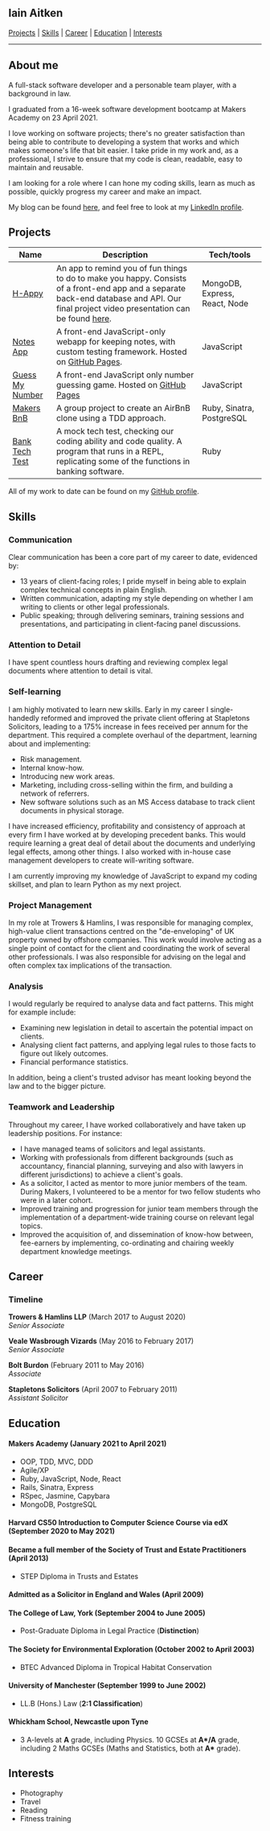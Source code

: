 ## Iain Aitken

[Projects](#projects) | [Skills](#skills) | [Career](#career) | [Education](#education) | [Interests](#interests)

---

## About me

A full-stack software developer and a personable team player, with a background in law.

I graduated from a 16-week software development bootcamp at Makers Academy on 23 April 2021.

I love working on software projects; there's no greater satisfaction than being able to contribute to developing a system that works and which makes someone's life that bit easier. I take pride in my work and, as a professional, I strive to ensure that my code is clean, readable, easy to maintain and reusable.

I am looking for a role where I can hone my coding skills, learn as much as possible, quickly progress my career and make an impact.

My blog can be found [here](https://iain-aitken.medium.com/), and feel free to look at my [LinkedIn profile](https://www.linkedin.com/in/iain-aitken-tep-27b79a14/).

## Projects

| Name                         | Description       | Tech/tools        |
| ---------------------------- | ----------------- | ----------------- |
| [H-Appy](https://github.com/iainaitken/H-Appy_Client)     | An app to remind you of fun things to do to make you happy. Consists of a front-end app and a separate back-end database and API. Our final project video presentation can be found [here](https://youtu.be/gjrnrz5M-wA?t=638).  | MongoDB, Express, React, Node |
| [Notes App](https://github.com/iainaitken/notes) | A front-end JavaScript-only webapp for keeping notes, with custom testing framework. Hosted on [GitHub Pages](https://iainaitken.github.io/notes-app/). | JavaScript              |
| [Guess My Number](https://github.com/iainaitken/guess-my-number) | A front-end JavaScript only number guessing game. Hosted on [GitHub Pages](https://iainaitken.github.io/guess-my-number/) | JavaScript |
| [Makers BnB](https://github.com/jshorns/makers-bnb) | A group project to create an AirBnB clone using a TDD approach. | Ruby, Sinatra, PostgreSQL |
| [Bank Tech Test](https://github.com/iainaitken/bank-tech-test) | A mock tech test, checking our coding ability and code quality. A program that runs in a REPL, replicating some of the functions in banking software. | Ruby |

All of my work to date can be found on my [GitHub profile](https://github.com/iainaitken).

## Skills

### Communication

Clear communication has been a core part of my career to date, evidenced by:

- 13 years of client-facing roles; I pride myself in being able to explain complex technical concepts in plain English.
- Written communication, adapting my style depending on whether I am writing to clients or other legal professionals.
- Public speaking; through delivering seminars, training sessions and presentations, and participating in client-facing panel discussions.

### Attention to Detail

I have spent countless hours drafting and reviewing complex legal documents where attention to detail is vital.

### Self-learning

I am highly motivated to learn new skills. Early in my career I single-handedly reformed and improved the private client offering at Stapletons Solicitors, leading to a 175% increase in fees received per annum for the department. This required a complete overhaul of the department, learning about and implementing:

- Risk management.
- Internal know-how.
- Introducing new work areas.
- Marketing, including cross-selling within the firm, and building a network of referrers. 
- New software solutions such as an MS Access database to track client documents in physical storage.

I have increased efficiency, profitability and consistency of approach at every firm I have worked at by developing precedent banks. This would require learning a great deal of detail about the documents and underlying legal effects, among other things. I also worked with in-house case management developers to create will-writing software.

I am currently improving my knowledge of JavaScript to expand my coding skillset, and plan to learn Python as my next project.

### Project Management

In my role at Trowers & Hamlins, I was responsible for managing complex, high-value client transactions centred on the "de-enveloping" of UK property owned by offshore companies. This work would involve acting as a single point of contact for the client and coordinating the work of several other professionals. I was also responsible for advising on the legal and often complex tax implications of the transaction.

### Analysis

I would regularly be required to analyse data and fact patterns.  This might for example include:

- Examining new legislation in detail to ascertain the potential impact on clients.
- Analysing client fact patterns, and applying legal rules to those facts to figure out likely outcomes.
- Financial performance statistics.

In addition, being a client's trusted advisor has meant looking beyond the law and to the bigger picture.

### Teamwork and Leadership

Throughout my career, I have worked collaboratively and have taken up leadership positions. For instance:

- I have managed teams of solicitors and legal assistants.
- Working with professionals from different backgrounds (such as accountancy, financial planning, surveying and also with lawyers in different jurisdictions) to achieve a client's goals.
- As a solicitor, I acted as mentor to more junior members of the team. During Makers, I volunteered to be a mentor for two fellow students who were in a later cohort.
- Improved training and progression for junior team members through the implementation of a department-wide training course on relevant legal topics.
- Improved the acquisition of, and dissemination of know-how between, fee-earners by implementing, co-ordinating and chairing weekly department knowledge meetings.

## Career

### Timeline

**Trowers & Hamlins LLP** (March 2017 to August 2020)  
_Senior Associate_

**Veale Wasbrough Vizards** (May 2016 to February 2017)  
_Senior Associate_

**Bolt Burdon** (February 2011 to May 2016)  
_Associate_

**Stapletons Solicitors** (April 2007 to February 2011)  
_Assistant Solicitor_

## Education

#### Makers Academy (January 2021 to April 2021)

- OOP, TDD, MVC, DDD
- Agile/XP
- Ruby, JavaScript, Node, React
- Rails, Sinatra, Express
- RSpec, Jasmine, Capybara
- MongoDB, PostgreSQL

#### Harvard CS50 Introduction to Computer Science Course via edX (September 2020 to May 2021)

#### Became a full member of the Society of Trust and Estate Practitioners (April 2013)

- STEP Diploma in Trusts and Estates

#### Admitted as a Solicitor in England and Wales (April 2009)

#### The College of Law, York (September 2004 to June 2005)

- Post-Graduate Diploma in Legal Practice (__Distinction__)

#### The Society for Environmental Exploration (October 2002 to April 2003)

- BTEC Advanced Diploma in Tropical Habitat Conservation 

#### University of Manchester (September 1999 to June 2002)

- LL.B (Hons.) Law (__2:1 Classification__)

#### Whickham School, Newcastle upon Tyne

- 3 A-levels at __A__ grade, including Physics. 10 GCSEs at __A*/A__ grade, including 2 Maths GCSEs (Maths and Statistics, both at __A*__ grade).

## Interests

- Photography
- Travel
- Reading
- Fitness training
